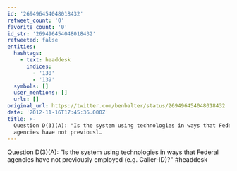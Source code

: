 ```yaml
---
id: '269496454048018432'
retweet_count: '0'
favorite_count: '0'
id_str: '269496454048018432'
retweeted: false
entities:
  hashtags:
    - text: headdesk
      indices:
        - '130'
        - '139'
  symbols: []
  user_mentions: []
  urls: []
original_url: https://twitter.com/benbalter/status/269496454048018432
date: '2012-11-16T17:45:36.000Z'
title: >-
  Question D(3)(A): "Is the system using technologies in ways that Federal
  agencies have not previousl…
---
```


Question D(3)(A): "Is the system using technologies in ways that Federal agencies have not previously employed (e.g. Caller-ID)?" #headdesk